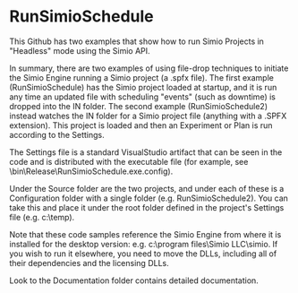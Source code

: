 # RunSimioSchedule
This Github has two examples that show how to run Simio Projects in "Headless" mode using the Simio API.

In summary, there are two examples of using file-drop techniques to initiate the Simio Engine running a Simio project (a .spfx file).
The first example (RunSimioSchedule) has the Simio project loaded at startup, and it is run any time an updated file with scheduling "events" (such as downtime) is dropped into the IN folder.
The second example (RunSimioSchedule2) instead watches the IN folder for a Simio project file (anything with a .SPFX extension). This project is loaded and then an Experiment or Plan is run according to the Settings.

The Settings file is a standard VisualStudio artifact that can be seen in the code and is distributed with the executable file (for example, see \bin\Release\RunSimioSchedule.exe.config).

Under the Source folder are the two projects, and under each of these is a Configuration folder with a single folder (e.g. RunSimioSchedule2). You can take this and place it under the root folder defined in the project's Settings file (e.g. c:\temp).

Note that these code samples reference the Simio Engine from where it is installed for the desktop version: e.g. c:\program files\Simio LLC\simio. If you wish to run it elsewhere, you need to move the DLLs, including all of their dependencies and the licensing DLLs.

Look to the Documentation folder contains detailed documentation.

